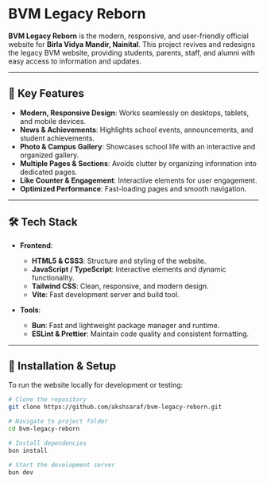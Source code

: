 # BVM Legacy Reborn

**BVM Legacy Reborn** is the modern, responsive, and user-friendly official website for **Birla Vidya Mandir, Nainital**. This project revives and redesigns the legacy BVM website, providing students, parents, staff, and alumni with easy access to information and updates.

---

## 🌟 Key Features

- **Modern, Responsive Design**: Works seamlessly on desktops, tablets, and mobile devices.
- **News & Achievements**: Highlights school events, announcements, and student achievements.
- **Photo & Campus Gallery**: Showcases school life with an interactive and organized gallery.
- **Multiple Pages & Sections**: Avoids clutter by organizing information into dedicated pages.
- **Like Counter & Engagement**: Interactive elements for user engagement.
- **Optimized Performance**: Fast-loading pages and smooth navigation.

---

## 🛠️ Tech Stack

- **Frontend**:
  - **HTML5 & CSS3**: Structure and styling of the website.
  - **JavaScript / TypeScript**: Interactive elements and dynamic functionality.
  - **Tailwind CSS**: Clean, responsive, and modern design.
  - **Vite**: Fast development server and build tool.

- **Tools**:
  - **Bun**: Fast and lightweight package manager and runtime.
  - **ESLint & Prettier**: Maintain code quality and consistent formatting.

---

## 🚀 Installation & Setup

To run the website locally for development or testing:

```bash
# Clone the repository
git clone https://github.com/akshsaraf/bvm-legacy-reborn.git

# Navigate to project folder
cd bvm-legacy-reborn

# Install dependencies
bun install

# Start the development server
bun dev
